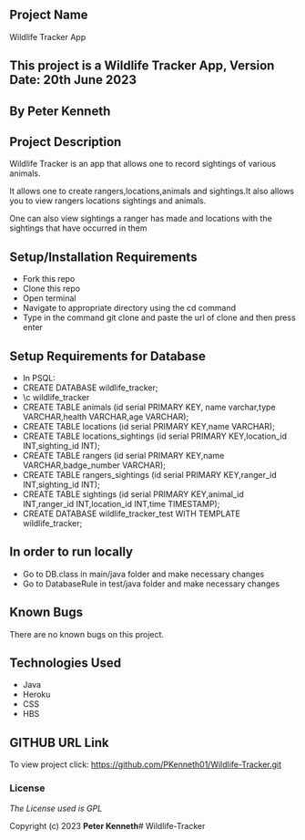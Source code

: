 ## Project Name

Wildlife Tracker App

## This project is a Wildlife Tracker App, Version Date: 20th June 2023

## By **Peter Kenneth**

## Project Description
Wildlife Tracker is an app that allows one to record sightings of various animals.

It allows one to create rangers,locations,animals and sightings.It also allows you to view rangers locations sightings and animals.

One can also view sightings a ranger has made and locations with the sightings that have occurred in them

## Setup/Installation Requirements
* Fork this repo
* Clone this repo
* Open terminal
* Navigate to appropriate directory using the cd command
* Type in the command git clone and paste the url of clone and then press enter

## Setup Requirements for Database
* In PSQL:
* CREATE DATABASE wildlife_tracker;
* \c wildlife_tracker
* CREATE TABLE animals (id serial PRIMARY KEY, name varchar,type VARCHAR,health VARCHAR,age VARCHAR);
* CREATE TABLE locations (id serial PRIMARY KEY,name VARCHAR);
* CREATE TABLE locations_sightings (id serial PRIMARY KEY,location_id INT,sighting_id INT);
* CREATE TABLE rangers (id serial PRIMARY KEY,name VARCHAR,badge_number VARCHAR);
* CREATE TABLE rangers_sightings (id serial PRIMARY KEY,ranger_id INT,sighting_id INT);
* CREATE TABLE sightings (id serial PRIMARY KEY,animal_id INT,ranger_id INT,location_id INT,time TIMESTAMP);
* CREATE DATABASE wildlife_tracker_test WITH TEMPLATE wildlife_tracker;
## In order to run locally
* Go to DB.class in main/java folder and make necessary changes
* Go to DatabaseRule in test/java folder and make necessary changes

## Known Bugs

There are no known bugs on this project.

## Technologies Used

* Java
* Heroku
* CSS
* HBS

## GITHUB URL Link

To view project click: https://github.com/PKenneth01/Wildlife-Tracker.git

### License

_The License used is GPL_

Copyright (c) 2023 **Peter Kenneth**# Wildlife-Tracker
